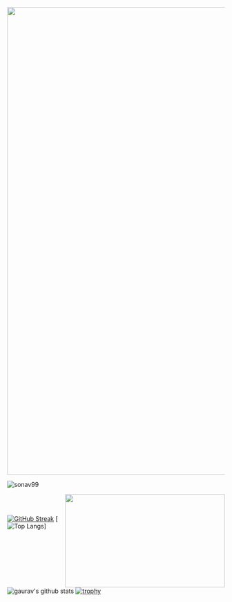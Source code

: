 
<img align="center" width="1080" src="[https://github.com/sonav99/sonav99/blob/main/github-header-image%20(1).png](https://github.com/sonav99/sonav99/blob/main/github-header-image%20(3).png)">
<p align="left"> <img src="https://komarev.com/ghpvc/?username=sonav99&label=Profile%20views&color=0e75b6&style=flat" alt="sonav99" /> </p>


<img align="right" width="370" height="215" src="https://img.freepik.com/premium-photo/boy-holding-soccer-ball-his-hands_888396-2877.jpg?w=1060">
<p align="left">
</p>



</p>

<br></br>





[![GitHub Streak](http://github-readme-streak-stats.herokuapp.com?user=sonav99&theme=dark&background=000000)](https://git.io/streak-stats)
[![Top Langs](https://github-readme-stats-sigma-five.vercel.app/api/top-langs/?username=sonav99&layout=compact&theme=vision-friendly-dark)]
 ![gaurav's github stats](https://github-readme-stats-sigma-five.vercel.app/api?username=sonav99&count_private=true&show_icons=true&theme=radical)
[![trophy](https://github-profile-trophy.vercel.app/?username=sonav99&theme=algolia)](https://github.com/ryo-ma/github-profile-trophy)



<!-- GitHub Profile Widget Start -->

<!-- GitHub Profile Widget End -->
